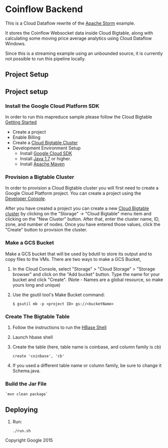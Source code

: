 # Coinflow Backend

This is a Cloud Dataflow rewrite of the [Apache Storm](https://github.com/GoogleCloudPlatform/cloud-bigtable-examples/tree/master/java/storm) example.

It stores the Coinflow Websocket data inside Cloud Bigtable, along with calculating some moving
price average analytics using Cloud Dataflow Windows.

Since this is a streaming example using an unbounded source, it is currently not possible to run
this pipeline locally.

## Project Setup

## Project setup

### Install the Google Cloud Platform SDK

In order to run this mapreduce sample please follow the Cloud Bigtable [Getting Started](https://cloud.google.com/bigtable/docs/hbase-shell-quickstart#before_you_start)

  * Create a project
  * Enable Billing
  * Create a [Cloud Bigtable Cluster](https://cloud.google.com/bigtable/docs/creating-cluster)
  * Development Environment Setup
      * Install [Google Cloud SDK](https://cloud.google.com/sdk/)
      * Install [Java 1.7](http://www.oracle.com/technetwork/java/javase/downloads/index.html) or higher.
      * Install [Apache Maven](https://maven.apache.org/)

### Provision a Bigtable Cluster

In order to provision a Cloud Bigtable cluster you will first need to create a
Google Cloud Platform project. You can create a project using the
[Developer Console](https://cloud.google.com/console).

After you have created a project you can create a new [Cloud Bigtable cluster](https://cloud.google.com/bigtable/docs/creating-cluster) by
clicking on the "Storage" -> "Cloud Bigtable" menu item and clicking on the
"New Cluster" button.  After that, enter the cluster name, ID, zone, and number
of nodes. Once you have entered those values, click the "Create" button to
provision the cluster.

### Make a GCS Bucket

Make a GCS bucket that will be used by bdutil to store its output and to copy
files to the VMs.  There are two ways to make a GCS Bucket,

1. In the Cloud Console, select "Storage" > "Cloud Storage" > "Storage
   browser" and click on the "Add bucket" button. Type the name for your
   bucket and click "Create".  (Note - Names are a global resource, so make
   yours long and unique)
1. Use the gsutil tool's Make Bucket command:

    `$ gsutil mb -p <project ID> gs://<bucketName>`

### Create The Bigtable Table

1. Follow the instructions to run the [HBase Shell](https://cloud.google.com/bigtable/docs/hbase-shell-quickstart)
1. Launch hbase shell
1. Create the table (here, table name is coinbase, and column family is cb)

    `create 'coinbase', 'cb'`
1. If you used a different table name or column family, be sure to change it Schema.java.

### Build the Jar File

    `mvn clean package`

## Deploying

1. Run:

    `./run.sh` <your-project-id> <your-bigtable-cluster-id> <your-bigtable-table>


Copyright Google 2015
